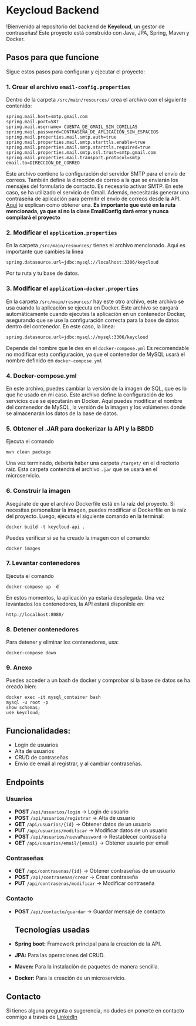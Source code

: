 # Keycloud Backend

!Bienvenido al repositorio del backend de **Keycloud**, un gestor de contraseñas!
Este proyecto está construido con Java, JPA, Spring, Maven y Docker.

## Pasos para que funcione

Sigue estos pasos para configurar y ejecutar el proyecto:

### 1. Crear el archivo `email-config.properties`

Dentro de la carpeta `/src/main/resources/` crea el archivo con el siguiente contenido:
```
spring.mail.host=smtp.gmail.com
spring.mail.port=587
spring.mail.username= CUENTA_DE_GMAIL_SIN_COMILLAS
spring.mail.password=CONTRASEÑA_DE_APLICACIÓN_SIN_ESPACIOS
spring.mail.properties.mail.smtp.auth=true
spring.mail.properties.mail.smtp.starttls.enable=true
spring.mail.properties.mail.smtp.starttls.required=true
spring.mail.properties.mail.smtp.ssl.trust=smtp.gmail.com
spring.mail.properties.mail.transport.protocol=smtp
email.to=DIRECCIÓN_DE_CORREO
```
Este archivo contiene la configuración del servidor SMTP para el envío de correos. También define la dirección de correo a la que se enviarán los mensajes del formulario de contacto.
Es necesario activar SMTP. En este caso, se ha utilizado el servicio de Gmail.
Además, necesitarás generar una contraseña de aplicación para permitir el envío de correos desde la API. [Aquí](https://support.google.com/accounts/answer/185833?hl=es) te explican como obtener una.
**Es importante que esté en la ruta mencionada, ya que si no la clase EmailConfig dará error y nunca compilará el proyecto**

### 2. Modificar el `application.properties`

En la carpeta `/src/main/resources/` tienes el archivo mencionado.
Aquí es importante que cambies la linea 
```
spring.datasource.url=jdbc:mysql://localhost:3306/keycloud
```
Por tu ruta y tu base de datos.


### 3. Modificar el `application-docker.properties`

En la carpeta `/src/main/resources/` hay este otro archivo, este archivo se usa cuando la aplicación se ejecuta en Docker.
Este archivo se cargará automáticamente cuando ejecutes la aplicación en un contenedor Docker, asegurando que se use la configuración correcta para la base de datos dentro del contenedor.
En este caso, la linea: 
```
spring.datasource.url=jdbc:mysql://mysql:3306/keycloud
```
Depende del nombre que le des en el `docker-compose.yml`
Es recomendable no modificar esta configuración, ya que el contenedor de MySQL usará el nombre definido en `docker-compose.yml`


### 4. Docker-compose.yml

En este archivo, puedes cambiar la versión de la imagen de SQL, que es lo que he usado en mi caso.
Este archivo define la configuración de los servicios que se ejecutarán en Docker. Aquí puedes modificar el nombre del contenedor de MySQL, la versión de la imagen y los volúmenes donde se almacenarán los datos de la base de datos.

### 5. Obtener el .JAR para dockerizar la API y la BBDD

Ejecuta el comando
```
mvn clean package
```
Una vez terminado, debería haber una carpeta `/target/` en el directorio raíz. Esta carpeta contendrá el archivo `.jar` que se usará en el microservicio.

### 6. Construir la imagen

Asegúrate de que el archivo Dockerfile está en la raíz del proyecto. Si necesitas personalizar la imagen, puedes modificar el Dockerfile en la raíz del proyecto.
Luego, ejecuta el siguiente comando en la terminal:
```
docker build -t keycloud-api .
```

Puedes verificar si se ha creado la imagen con el comando:
```
docker images
```

### 7. Levantar contenedores

Ejecuta el comando
```
docker-compose up -d
```
En estos momentos, la aplicación ya estaría desplegada.
Una vez levantados los contenedores, la API estará disponible en:
```
http://localhost:8080/
```
### 8. Detener contenedores

Para detener y eliminar los contenedores, usa:
```
docker-compose down
```

### 9. Anexo

Puedes acceder a un bash de docker y comprobar si la base de datos se ha creado bien:
```
docker exec -it mysql_container bash
mysql -u root -p
show schemas;
use keycloud;
```

## Funcionalidades:
- Login de usuarios
- Alta de usuarios
- CRUD de contraseñas
- Envío de email al registrar, y al cambiar contraseñas.

## Endpoints

### Usuarios
- **POST** `/api/usuarios/login` → Login de usuario  
- **POST** `/api/usuarios/registrar` → Alta de usuario  
- **GET** `/api/usuarios/{id}` → Obtener datos de un usuario  
- **PUT** `/api/usuarios/modificar` → Modificar datos de un usuario  
- **POST** `/api/usuarios/nuevaPassword` → Restablecer contraseña  
- **GET** `/api/usuarios/email/{email}` → Obtener usuario por email  

### Contraseñas
- **GET** `/api/contrasenas/{id}` → Obtener contraseñas de un usuario  
- **POST** `/api/contrasenas/crear` → Crear contraseña  
- **PUT** `/api/contrasenas/modificar` → Modificar contraseña  

### Contacto
- **POST** `/api/contacto/guardar` → Guardar mensaje de contacto  

  ## Tecnologías usadas
- **Spring boot:** Framework principal para la creación de la API.
- **JPA:** Para las operaciones del CRUD.
- **Maven:** Para la instalación de paquetes de manera sencilla.
- **Docker:** Para la creación de un microservicio.
  
## Contacto
Si tienes alguna pregunta o sugerencia, no dudes en ponerte en contacto conmigo a través de [LinkedIn](https://www.linkedin.com/in/adrian-martin-cano/)
